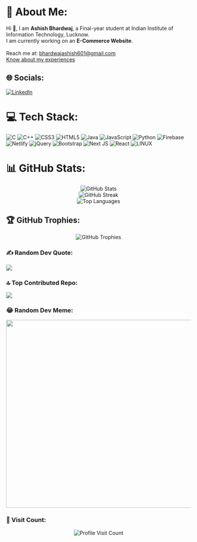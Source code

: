 # 💫 About Me:
Hi 👋, I am **Ashish Bhardwaj**, a Final-year student at Indian Institute of Information Technology, Lucknow.<br>
I am currently working on an **E-Commerce Website**. <br>
<br>
Reach me at: bhardwajashish601@gmail.com<br>
[Know about my experiences](https://drive.google.com/file/d/14aJjLPWG3jQaCDQ1zBuFpGp_mmwZIS5T/view?usp=drive_link)

## 🌐 Socials:
[![LinkedIn](https://img.shields.io/badge/LinkedIn-%230077B5.svg?logo=linkedin&logoColor=white)](https://linkedin.com/in/ashish-bhardwaj-98b961231)

# 💻 Tech Stack:
![C](https://img.shields.io/badge/c-%2300599C.svg?style=plastic&logo=c&logoColor=white)
![C++](https://img.shields.io/badge/c++-%2300599C.svg?style=plastic&logo=c%2B%2B&logoColor=white)
![CSS3](https://img.shields.io/badge/css3-%231572B6.svg?style=plastic&logo=css3&logoColor=white)
![HTML5](https://img.shields.io/badge/html5-%23E34F26.svg?style=plastic&logo=html5&logoColor=white)
![Java](https://img.shields.io/badge/java-%23ED8B00.svg?style=plastic&logo=java&logoColor=white)
![JavaScript](https://img.shields.io/badge/javascript-%23323330.svg?style=plastic&logo=javascript&logoColor=%23F7DF1E)
![Python](https://img.shields.io/badge/python-3670A0?style=plastic&logo=python&logoColor=ffdd54)
![Firebase](https://img.shields.io/badge/firebase-%23039BE5.svg?style=plastic&logo=firebase)
![Netlify](https://img.shields.io/badge/netlify-%23000000.svg?style=plastic&logo=netlify&logoColor=#00C7B7)
![jQuery](https://img.shields.io/badge/jquery-%230769AD.svg?style=plastic&logo=jquery&logoColor=white)
![Bootstrap](https://img.shields.io/badge/bootstrap-%23563D7C.svg?style=plastic&logo=bootstrap&logoColor=white)
![Next JS](https://img.shields.io/badge/Next-black?style=plastic&logo=next.js&logoColor=white)
![React](https://img.shields.io/badge/react-%2320232a.svg?style=plastic&logo=react&logoColor=%2361DAFB)
![LINUX](https://img.shields.io/badge/Linux-FCC624?style=plastic&logo=linux&logoColor=black)

# 📊 GitHub Stats:
<p align="center">
  <img src="https://github-readme-stats.vercel.app/api?username=ashish5433&theme=merko&hide_border=false&include_all_commits=true&count_private=false" alt="GitHub Stats"/>
  <br/>
  <img src="https://github-readme-streak-stats.herokuapp.com/?user=ashish5433&theme=merko&hide_border=false" alt="GitHub Streak"/>
  <br/>
  <img src="https://github-readme-stats.vercel.app/api/top-langs/?username=ashish5433&theme=merko&hide_border=false&include_all_commits=true&count_private=false&layout=compact" alt="Top Languages"/>
</p>

## 🏆 GitHub Trophies:
<p align="center">
  <img src="https://github-profile-trophy.vercel.app/?username=ashish5433&theme=discord&no-frame=false&no-bg=false&margin-w=4" alt="GitHub Trophies"/>
</p>

### ✍️ Random Dev Quote:
![](https://quotes-github-readme.vercel.app/api?type=horizontal&theme=radical)

### 🔝 Top Contributed Repo:
![](https://github-contributor-stats.vercel.app/api?username=ashish5433&limit=5&theme=gruvbox&combine_all_yearly_contributions=true)

### 😂 Random Dev Meme:
<img src="https://rm.up.railway.app/" width="512px"/>

### 🚀 Visit Count:
<p align="center">
  <img src="https://visitcount.itsvg.in/api?id=ashish5433&label=Profile%20Views&color=2&icon=7&pretty=false" alt="Profile Visit Count"/>
</p>

<!-- Proudly created with GPRM ( https://gprm.itsvg.in ) -->
